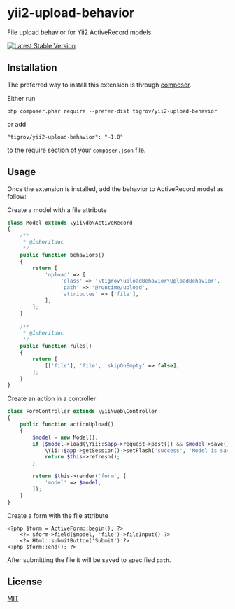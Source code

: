 yii2-upload-behavior
====================

File upload behavior for Yii2 ActiveRecord models.

[![Latest Stable Version](https://poser.pugx.org/Tigrov/yii2-upload-behavior/v/stable)](https://packagist.org/packages/Tigrov/yii2-upload-behavior)

Installation
------------

The preferred way to install this extension is through [composer](http://getcomposer.org/download/).

Either run

```
php composer.phar require --prefer-dist tigrov/yii2-upload-behavior
```

or add

```
"tigrov/yii2-upload-behavior": "~1.0"
```

to the require section of your `composer.json` file.

	
Usage
-----

Once the extension is installed, add the behavior to ActiveRecord model as follow:

Create a model with a file attribute
```php
class Model extends \yii\db\ActiveRecord
{
    /**
     * @inheritdoc
     */
    public function behaviors()
    {
        return [
            'upload' => [
                 'class' => '\tigrov\uploadBehavior\UploadBehavior',
                 'path' => '@runtime/upload',
                 'attributes' => ['file'],
            ],
        ];
    }
    
    /**
     * @inheritdoc
     */
    public function rules()
    {
        return [
            [['file'], 'file', 'skipOnEmpty' => false],
        ];
    }
}
```

Create an action in a controller
```php
class FormController extends \yii\web\Controller
{
    public function actionUpload()
    {
        $model = new Model();
        if ($model->load(\Yii::$app->request->post()) && $model->save()) {
            \Yii::$app->getSession()->setFlash('success', 'Model is saved.');
            return $this->refresh();
        }

        return $this->render('form', [
            'model' => $model,
        ]);
    }
}
```

Create a form with the file attribute
```
<?php $form = ActiveForm::begin(); ?>
    <?= $form->field($model, 'file')->fileInput() ?>
    <?= Html::submitButton('Submit') ?>
<?php $form::end(); ?>
```

After submitting the file it will be saved to specified `path`.

License
-------

[MIT](LICENSE)

